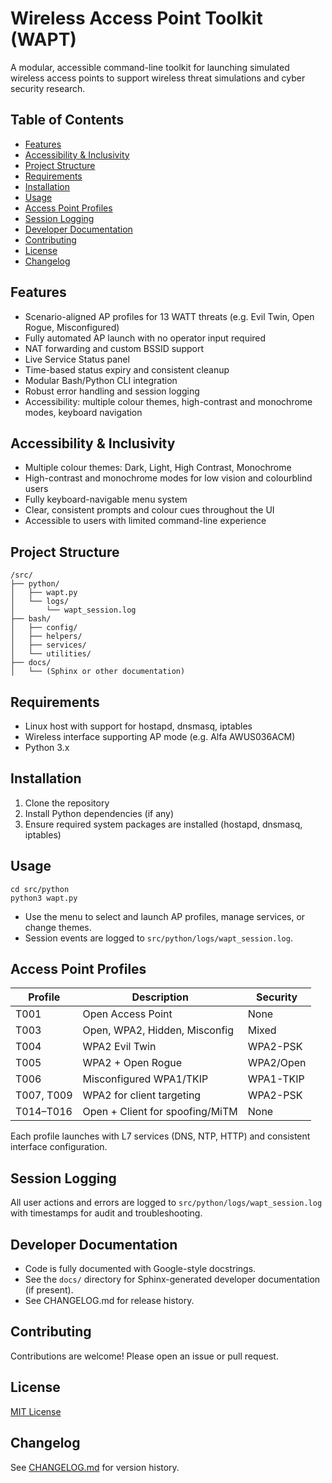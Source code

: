 # Wireless Access Point Toolkit (WAPT)

A modular, accessible command-line toolkit for launching simulated wireless access points to support wireless threat simulations and cyber security research.

## Table of Contents
- [Features](#features)
- [Accessibility & Inclusivity](#accessibility--inclusivity)
- [Project Structure](#project-structure)
- [Requirements](#requirements)
- [Installation](#installation)
- [Usage](#usage)
- [Access Point Profiles](#access-point-profiles)
- [Session Logging](#session-logging)
- [Developer Documentation](#developer-documentation)
- [Contributing](#contributing)
- [License](#license)
- [Changelog](#changelog)

## Features
- Scenario-aligned AP profiles for 13 WATT threats (e.g. Evil Twin, Open Rogue, Misconfigured)
- Fully automated AP launch with no operator input required
- NAT forwarding and custom BSSID support
- Live Service Status panel
- Time-based status expiry and consistent cleanup
- Modular Bash/Python CLI integration
- Robust error handling and session logging
- Accessibility: multiple colour themes, high-contrast and monochrome modes, keyboard navigation

## Accessibility & Inclusivity
- Multiple colour themes: Dark, Light, High Contrast, Monochrome
- High-contrast and monochrome modes for low vision and colourblind users
- Fully keyboard-navigable menu system
- Clear, consistent prompts and colour cues throughout the UI
- Accessible to users with limited command-line experience

## Project Structure
```
/src/
├── python/
│   ├── wapt.py
│   └── logs/
│       └── wapt_session.log
├── bash/
│   ├── config/
│   ├── helpers/
│   ├── services/
│   └── utilities/
├── docs/
│   └── (Sphinx or other documentation)
```

## Requirements
- Linux host with support for hostapd, dnsmasq, iptables
- Wireless interface supporting AP mode (e.g. Alfa AWUS036ACM)
- Python 3.x

## Installation
1. Clone the repository
2. Install Python dependencies (if any)
3. Ensure required system packages are installed (hostapd, dnsmasq, iptables)

## Usage
```
cd src/python
python3 wapt.py
```
- Use the menu to select and launch AP profiles, manage services, or change themes.
- Session events are logged to `src/python/logs/wapt_session.log`.

## Access Point Profiles
| Profile         | Description                                   | Security   |
|-----------------|-----------------------------------------------|------------|
| T001            | Open Access Point                             | None       |
| T003            | Open, WPA2, Hidden, Misconfig                 | Mixed      |
| T004            | WPA2 Evil Twin                                | WPA2-PSK   |
| T005            | WPA2 + Open Rogue                             | WPA2/Open  |
| T006            | Misconfigured WPA1/TKIP                       | WPA1-TKIP  |
| T007, T009      | WPA2 for client targeting                     | WPA2-PSK   |
| T014–T016       | Open + Client for spoofing/MiTM               | None       |

Each profile launches with L7 services (DNS, NTP, HTTP) and consistent interface configuration.

## Session Logging
All user actions and errors are logged to `src/python/logs/wapt_session.log` with timestamps for audit and troubleshooting.

## Developer Documentation
- Code is fully documented with Google-style docstrings.
- See the `docs/` directory for Sphinx-generated developer documentation (if present).
- See CHANGELOG.md for release history.

## Contributing
Contributions are welcome! Please open an issue or pull request.

## License
[MIT License](LICENSE)

## Changelog
See [CHANGELOG.md](CHANGELOG.md) for version history.
